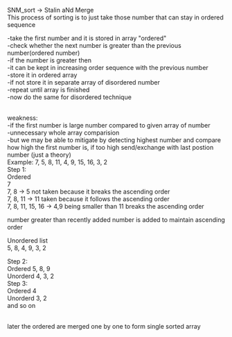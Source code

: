 SNM_sort -> Stalin aNd Merge
<br>
This process of sorting is to just take those number that can stay in ordered sequence 
<br>

-take the first number and it is stored in array "ordered"
<br>
    -check whether the next number is greater than the previous number(ordered number)
    <br>
        -if the number is greater then 
        <br>
            -it can be kept in increasing order sequence with the previous number
            <br>
            -store it in ordered array
            <br>
        -if not store it in separate array of disordered number
        <br>
    -repeat until array is finished
<br>
-now do the same for disordered technique


<br>
weakness:
<br>
  -if the first number is large number compared to given array of number
  <br>
      -unnecessary whole array comparision
      <br>
      -but we may be able to mitigate by detecting highest number 
        and compare how high the first number is, if too high send/exchange with last postion number
        (just a theory)

<br>
Example:
    7, 5, 8, 11, 4, 9, 15, 16, 3, 2

<br>
Step 1:<br>
Ordered<br>
        7<br>
        7, 8  -> 5 not taken because it breaks the ascending order<br>
        7, 8, 11  -> 11 taken because it follows the ascending order<br>
        7, 8, 11, 15, 16 -> 4,9 being smaller than 11 breaks the ascending order<br>

number greater than recently added number is added to maintain ascending order<br>

Unordered list<br>
        5, 8, 4, 9, 3, 2<br>

Step 2:<br>
    Ordered 5, 8, 9<br>
    Unorderd 4, 3, 2<br>
Step 3:<br>
    Ordered 4<br>
    Unorderd 3, 2<br>
and so on

<br>
later the ordered are merged one by one to form single sorted array

